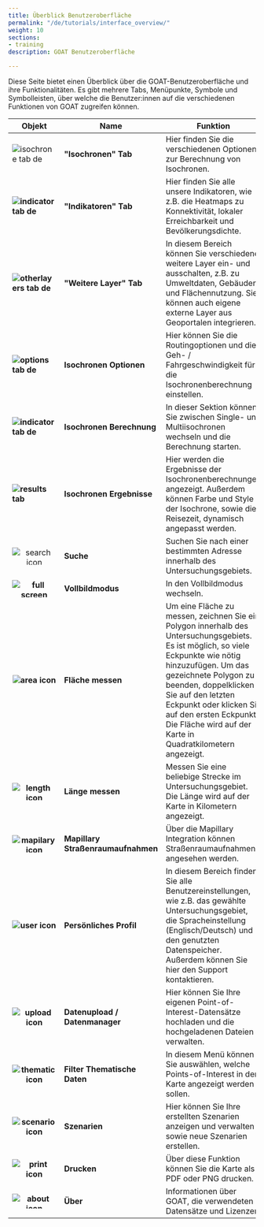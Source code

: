 ```yaml
---
title: Überblick Benutzeroberfläche
permalink: "/de/tutorials/interface_overview/"
weight: 10
sections:
- training
description: GOAT Benutzeroberfläche

---
```

Diese Seite bietet einen Überblick über die GOAT-Benutzeroberfläche und ihre Funktionalitäten. Es gibt mehrere Tabs, Menüpunkte, Symbole und Symbolleisten, über welche die Benutzer:innen auf die verschiedenen Funktionen von GOAT zugreifen können.

<table class="table table-striped table-hover ">
  <thead>
    <tr>
      <th>Objekt </th>
      <th>Name</th>
      <th>Funktion</th>
    </tr>
  </thead>
  <tbody>
    <tr class="success">
      <td><b></b><img src="/images/tutorials/Tool_Interface_Overview/isochronen_tab_de.webp" alt="isochrone tab de" style="max-height:100px;"/></td>
      <td><b>"Isochronen" Tab</b></td>
      <td>Hier finden Sie die verschiedenen Optionen zur Berechnung von Isochronen.</td>
    </tr>
    <tr class="success">
      <td><b><img src="/images/tutorials/Tool_Interface_Overview/indikatoren_tab.webp" alt="indicator tab de" style="max-height:100px;"/></b></td>
      <td><b>"Indikatoren" Tab</b></td>
      <td>Hier finden Sie alle unsere Indikatoren, wie z.B. die Heatmaps zu Konnektivität, lokaler Erreichbarkeit und Bevölkerungsdichte.
</td>
    </tr>
    <tr class="success">
      <td><b><img src="/images/tutorials/Tool_Interface_Overview/weitere_layer_de.webp" alt="otherlayers tab de" style="max-height:100px;"/></b></td>
      <td><b>"Weitere Layer" Tab</b></td>
      <td>In diesem Bereich können Sie verschiedene weitere Layer ein- und ausschalten, z.B. zu Umweltdaten, Gebäuden und Flächennutzung. Sie können auch eigene externe Layer aus Geoportalen integrieren.
</td>
    </tr>
    <tr class="warning">
      <td><b><img src="/images/tutorials/Tool_Interface_Overview/optionen_tab_de.webp" alt="options tab de" style="max-height:100px;"/></b></td>
      <td><b>Isochronen Optionen</b></td>
      <td>Hier können Sie die Routingoptionen und die Geh- / Fahrgeschwindigkeit für die Isochronenberechnung einstellen.</td>
    </tr>
    <tr class="warning">
      <td><b><img src="/images/tutorials/Tool_Interface_Overview/isochrone_calculation_tab_de.webp" alt="indicator tab de" style="max-height:100px;"/></b></td>
      <td><b>Isochronen Berechnung
</td>
      <td>In dieser Sektion können Sie zwischen Single- und Multiisochronen wechseln und die Berechnung starten.
</td>
    </tr>
    <tr class="danger">
      <td><b><img src="/images/tutorials/Tool_Interface_Overview/results_tab_de.webp" alt="results tab" style="max-height:100px;"/></b></td>
      <td><b>Isochronen Ergebnisse</b></td>
      <td>Hier werden die Ergebnisse der Isochronenberechnungen angezeigt. Außerdem können Farbe und Style der Isochrone, sowie die Reisezeit, dynamisch angepasst werden.</td>
    </tr>
    <tr class="danger">
      <td><center><img src="/images/tutorials/Tool_Interface_Overview/search_icon.webp" alt="search icon" style="max-height:35px;"/></center></td>
      <td><b>Suche </b></td>
      <td>Suchen Sie nach einer bestimmten Adresse innerhalb des Untersuchungsgebiets.</td>
    </tr>
    </tr>
    <tr class="danger">
      <td><b><center><img src="/images/tutorials/Tool_Interface_Overview/fullscreen_icon.webp" alt="full screen icon" style="max-height:35px;"/></center></b></td>
      <td><b>Vollbildmodus</b></td>
      <td>In den Vollbildmodus wechseln.</td>
    </tr>
    <tr class="danger">
      <td><b><center><img src="/images/tutorials/Tool_Interface_Overview/area_icon.webp" alt="area icon" style="max-height:35px;"/></center></b></td>
      <td><b>Fläche messen</b></td>
      <td>Um eine Fläche zu messen, zeichnen Sie ein Polygon innerhalb des Untersuchungsgebiets. Es ist möglich, so viele Eckpunkte wie nötig hinzuzufügen. Um das gezeichnete Polygon zu beenden, doppelklicken Sie auf den letzten Eckpunkt oder klicken Sie auf den ersten Eckpunkt. Die Fläche wird auf der Karte in Quadratkilometern angezeigt.</td>
    </tr>
    <tr class="danger">
      <td><b><center><img src="/images/tutorials/Tool_Interface_Overview/length_icon.webp" alt="length icon" style="max-height:35px;"/></center></b></td>
      <td><b>Länge messen</b></td>
      <td>Messen Sie eine beliebige Strecke im Untersuchungsgebiet. Die Länge wird auf der Karte in Kilometern angezeigt.</td>
    </tr>
    </tr>
    <tr class="danger">
      <td><b><center><img src="/images/tutorials/Tool_Interface_Overview/mapilary_icon.webp" alt="mapilary icon" style="max-height:35px;"/></center></b></td>
      <td><b>Mapillary Straßenraumaufnahmen</b></td>
      <td>Über die Mapillary Integration können Straßenraumaufnahmen angesehen werden.</td>
    </tr>
    </tr>
    <tr class="danger">
      <td><b><center><img src="/images/tutorials/Tool_Interface_Overview/user_icon.webp" alt="user icon" style="max-height:33px;"/></center></b></td>
      <td><b>Persönliches Profil</b></td>
      <td>In diesem Bereich finden Sie alle Benutzereinstellungen, wie z.B. das gewählte Untersuchungsgebiet, die Spracheinstellung (Englisch/Deutsch) und den genutzten Datenspeicher. Außerdem können Sie hier den Support kontaktieren.
</td>
    </tr>
    <tr class="danger">
      <td><b><center><img src="/images/tutorials/Tool_Interface_Overview/upload_icon.webp" alt="upload icon" style="max-height:38px;"/></center></b></td>
      <td><b>Datenupload / Datenmanager</b></td>
      <td>Hier können Sie Ihre eigenen Point-of-Interest-Datensätze hochladen und die hochgeladenen Dateien verwalten.</td>
    </tr>
</td>
    </tr>
    <tr class="danger">
      <td><b><center><img src="/images/tutorials/Tool_Interface_Overview/thematic_icon.webp" alt="thematic icon" style="max-height:38px;"/></center></b></td>
      <td><b>Filter Thematische Daten</b></td>
      <td>In diesem Menü können Sie auswählen, welche Points-of-Interest in der Karte angezeigt werden sollen.</td>
    </tr>
</td>
    </tr>
    <tr class="danger">
      <td><b><center><img src="/images/tutorials/Tool_Interface_Overview/scenario_icon.webp" alt="scenario icon" style="max-height:38px;"/></center></b></td>
      <td><b>Szenarien</b></td>
      <td>Hier können Sie Ihre erstellten Szenarien anzeigen und verwalten sowie neue Szenarien erstellen.</td>
    </tr>
</td>
    </tr>
    <tr class="danger">
      <td><b><center><img src="/images/tutorials/Tool_Interface_Overview/deneme_icon2.webp" alt="print icon" style="max-height:38px;"/></center></b></td>
      <td><b>Drucken</b></td>
      <td>Über diese Funktion können Sie die Karte als PDF oder PNG drucken.</td>
    </tr>
</td>
    </tr>
    <tr class="danger">
      <td><b><center><img src="/images/tutorials/Tool_Interface_Overview/about_icon.webp" alt="about icon" style="max-height:30px;"/></center></b></td>
      <td><b>Über</b></td>
      <td>Informationen über GOAT, die verwendeten Datensätze und Lizenzen.</td>
    </tr>
  </tbody>
</table>


                                                                                                                                                                                

